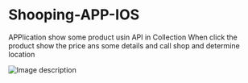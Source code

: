 # Shooping-APP-IOS
APPlication show some product usin API in Collection When click the product show the price ans some details and call shop and determine location 

![Image description](https://ibb.co/wcddpd2][img]https://i.ibb.co/KK55V58/1.png)

